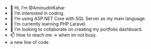 - 👋 Hi, I’m @AminudinKahar
- 👀 I’m interested in coding.
- 🌱 I’m using ASP.NET Core with SQL Server as my main language.
- 🌱 I’m currently learning PHP Laravel.
- 💞️ I’m looking to collaborate on creating my portfolio dashboard.
- 📫 How to reach me -> when im not busy.
- a new line of code

<!---
AminudinKahar/AminudinKahar is a ✨ special ✨ repository because its `README.md` (this file) appears on your GitHub profile.
You can click the Preview link to take a look at your changes.
--->

